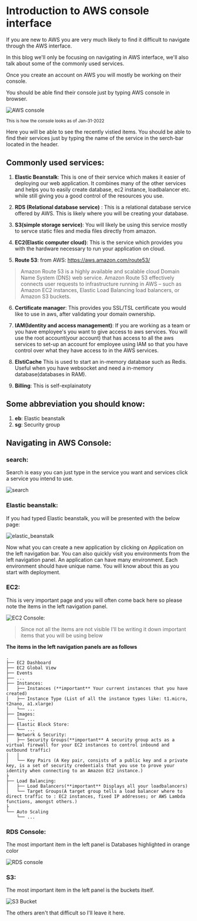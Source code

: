 # Introduction to AWS console interface

If you are new to AWS you are very much likely to find it difficult to navigate through the AWS interface.

In this blog we'll only be focusing on navigating in AWS interface, we'll also talk about some of the commonly used services.

Once you create an account on AWS you will mostly be working on their console.

You should be able find their console just by typing AWS console in browser.

![AWS console](https://github.com/PaulleDemon/AWS-deployment/blob/master/images/AWSinterface/aws_console.jpg)

<sub>This is how the console looks as of Jan-31-2022</sub>

Here you will be able to see the recently vistied items. You should be able to find their services just by typing the name of the service in the serch-bar located in the header.

## Commonly used services: 

1. **Elastic Beanstalk**: This is one of their service which makes it easier of deploying our web application. It combines many of the other services and helps you to easily create database, ec2 instance, loadbalancer etc. while still giving you a good control of the resources you use.

2. **RDS (Relational database service)** : 
    This is a relational database service offered by AWS. This is likely where you will be creating your database.

3. **S3(simple storage service)**: You will likely be using this service mostly to servce static files and media files directly from amazon.

4. **EC2(Elastic computer cloud)**: This is the service which provides you with the hardware necessary to run your application on cloud.

5. **Route 53**: 
from AWS:  https://aws.amazon.com/route53/
> Amazon Route 53 is a highly available and scalable cloud Domain Name System (DNS) web service. Amazon Route 53 effectively connects user requests to infrastructure running in AWS – such as Amazon EC2 instances, Elastic Load Balancing load balancers, or Amazon S3 buckets.

6. **Certificate manager**: This provides you SSL/TSL certificate you would like to use in aws, after validating your domain ownership.

7. **IAM(Identity and access management)**: If you are working as a team or you have employee's you want to give access to aws services. You will use the root account(your account) that has access to all the aws services to set-up an account for employee using IAM so that you have control over what they have access to in the AWS services.

8. **ElstiCache** This is used to start an in-memory database such as Redis. Useful when you have websocket and need a in-memory database(databases in RAM).

9. **Billing**: This is self-explainatoty

## Some abbreviation you should know:

1. **eb**: Elastic beanstalk
2. **sg**: Security group


## Navigating in AWS Console: 

### search:

Search is easy you can just type in the service you want and services click a service you intend to use.

![search](https://github.com/PaulleDemon/AWS-deployment/blob/master/images/AWSinterface/search.jpg)

### Elastic beanstalk:

If you had typed Elastic beanstalk, you will be presented with the below page:

![elastic_beanstalk](https://github.com/PaulleDemon/AWS-deployment/blob/master/images/AWSinterface/elastic_branstalk.jpg)

Now what you can create a new application by clicking on Application on the left navigation bar. You can also quickly visit you environments from the left navigation panel. An application can have many environment. Each environment should have unique name. You will know about this as you start with deployment. 

### EC2:

This is very important page and you will often come back here so please note the items in the left navigation panel.
  
![EC2 Console](https://github.com/PaulleDemon/AWS-deployment/blob/master/images/AWSinterface/ec2_console.jpg):

>Since not all the items are not visible I'll be writing it down important items that you will be using below

**The items in the left navigation panels are as follows**

```
.
├── EC2 Dashboard
├── EC2 Global View
├── Events
├── ...
├── Instances:
│   ├── Instances (**important** Your current instances that you have created)
│   ├── Instance Type (List of all the instance types like: t1.micro, t2nano, a1.xlarge)
│   └── ...
├── Images:
│   └── ...
├── Elastic Block Store:
│   └── ...
├── Network & Security:
│   ├── Security Groups(**important** A security group acts as a virtual firewall for your EC2 instances to control inbound and outbound traffic)
│   │
│   └── Key Pairs (A Key pair, consists of a public key and a private key, is a set of security credentials that you use to prove your identity when connecting to an Amazon EC2 instance.)
├
├── Load Balancing:
│   ├── Load Balancers(**important** Displays all your loadbalancers)
│   └── Target Groups(A target group tells a load balancer where to direct traffic to : EC2 instances, fixed IP addresses; or AWS Lambda functions, amongst others.)
├
└── Auto Scaling
    └── ...
```


### RDS Console:

The most important item in the left panel is Databases highlighted in orange color

![RDS console](https://github.com/PaulleDemon/AWS-deployment/blob/master/images/AWSinterface/RDS_dashboard.jpg)

### S3: 

The most important item in the left panel is the buckets itself.

![S3 Bucket](https://github.com/PaulleDemon/AWS-deployment/blob/master/images/AWSinterface/s3.jpg)

The others aren't that difficult so I'll leave it here.
